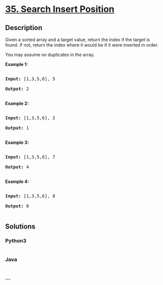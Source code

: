 # [35. Search Insert Position](https://leetcode.com/problems/search-insert-position)

## Description
<p>Given a sorted array and a target value, return the index if the target is found. If not, return the index where it would be if it were inserted in order.</p>



<p>You may assume no duplicates in the array.</p>



<p><strong>Example 1:</strong></p>



<pre>

<strong>Input:</strong> [1,3,5,6], 5

<strong>Output:</strong> 2

</pre>



<p><strong>Example 2:</strong></p>



<pre>

<strong>Input:</strong> [1,3,5,6], 2

<strong>Output:</strong> 1

</pre>



<p><strong>Example 3:</strong></p>



<pre>

<strong>Input:</strong> [1,3,5,6], 7

<strong>Output:</strong> 4

</pre>



<p><strong>Example 4:</strong></p>



<pre>

<strong>Input:</strong> [1,3,5,6], 0

<strong>Output:</strong> 0

</pre>




## Solutions


<!-- tabs:start -->

### **Python3**

```python

```

### **Java**

```java

```

### **...**
```

```

<!-- tabs:end -->